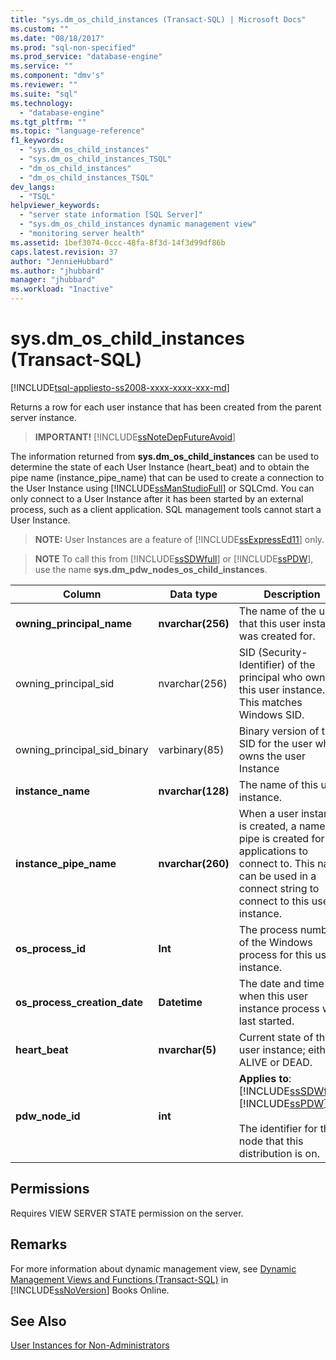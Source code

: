 ```yaml
---
title: "sys.dm_os_child_instances (Transact-SQL) | Microsoft Docs"
ms.custom: ""
ms.date: "08/18/2017"
ms.prod: "sql-non-specified"
ms.prod_service: "database-engine"
ms.service: ""
ms.component: "dmv's"
ms.reviewer: ""
ms.suite: "sql"
ms.technology: 
  - "database-engine"
ms.tgt_pltfrm: ""
ms.topic: "language-reference"
f1_keywords: 
  - "sys.dm_os_child_instances"
  - "sys.dm_os_child_instances_TSQL"
  - "dm_os_child_instances"
  - "dm_os_child_instances_TSQL"
dev_langs: 
  - "TSQL"
helpviewer_keywords: 
  - "server state information [SQL Server]"
  - "sys.dm_os_child_instances dynamic management view"
  - "monitoring server health"
ms.assetid: 1bef3074-0ccc-48fa-8f3d-14f3d99df86b
caps.latest.revision: 37
author: "JennieHubbard"
ms.author: "jhubbard"
manager: "jhubbard"
ms.workload: "Inactive"
---
```

# sys.dm_os_child_instances (Transact-SQL)
[!INCLUDE[tsql-appliesto-ss2008-xxxx-xxxx-xxx-md](../../includes/tsql-appliesto-ss2008-xxxx-xxxx-xxx-md.md)]

  Returns a row for each user instance that has been created from the parent server instance.  
  
> **IMPORTANT!** [!INCLUDE[ssNoteDepFutureAvoid](../../includes/ssnotedepfutureavoid-md.md)]  
  
 The information returned from **sys.dm_os_child_instances** can be used to determine the state of each User Instance (heart_beat) and to obtain the pipe name (instance_pipe_name) that can be used to create a connection to the User Instance using [!INCLUDE[ssManStudioFull](../../includes/ssmanstudiofull-md.md)] or SQLCmd. You can only connect to a User Instance after it has been started by an external process, such as a client application. SQL management tools cannot start a User Instance.  
  
> **NOTE:** User Instances are a feature of [!INCLUDE[ssExpressEd11](../../includes/ssexpressed11-md.md)] only.  
  
> **NOTE** To call this from [!INCLUDE[ssSDWfull](../../includes/sssdwfull-md.md)] or [!INCLUDE[ssPDW](../../includes/sspdw-md.md)], use the name **sys.dm_pdw_nodes_os_child_instances**.  
  
|Column|Data type|Description|  
|------------|---------------|-----------------|  
|**owning_principal_name**|**nvarchar(256)**|The name of the user that this user instance was created for.|  
|owning_principal_sid|nvarchar(256)|SID (Security-Identifier) of the principal who owns this user instance. This matches Windows SID.|  
|owning_principal_sid_binary|varbinary(85)|Binary version of the SID for the user who owns the user Instance|  
|**instance_name**|**nvarchar(128)**|The name of this user instance.|  
|**instance_pipe_name**|**nvarchar(260)**|When a user instance is created, a named pipe is created for applications to connect to. This name can be used in a connect string to connect to this user instance.|  
|**os_process_id**|**Int**|The process number of the Windows process for this user instance.|  
|**os_process_creation_date**|**Datetime**|The date and time when this user instance process was last started.|  
|**heart_beat**|**nvarchar(5)**|Current state of this user instance; either ALIVE or DEAD.|  
|**pdw_node_id**|**int**|**Applies to**: [!INCLUDE[ssSDWfull](../../includes/sssdwfull-md.md)], [!INCLUDE[ssPDW](../../includes/sspdw-md.md)]<br /><br /> The identifier for the node that this distribution is on.|  
  
## Permissions  
 Requires VIEW SERVER STATE permission on the server.  
  
## Remarks  
 For more information about dynamic management view, see [Dynamic Management Views and Functions &#40;Transact-SQL&#41;](~/relational-databases/system-dynamic-management-views/system-dynamic-management-views.md) in [!INCLUDE[ssNoVersion](../../includes/ssnoversion-md.md)] Books Online.  
  
## See Also  
 [User Instances for Non-Administrators](http://msdn.microsoft.com/en-us/85385aae-10fb-4f8b-9eeb-cce2ee7da019)  
  
  



